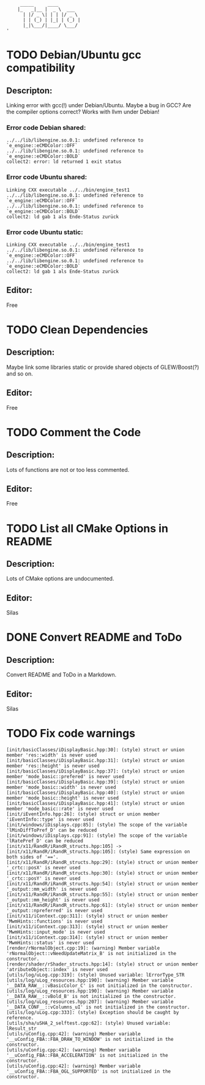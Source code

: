 ```
     _____     ____
    |_   _|__ |  _ \  ___
      | |/ _ \| | | |/ _ \
      | | (_) | |_| | (_) |
      |_|\___/|____/ \___/
'
```

# TODO Debian/Ubuntu gcc compatibility

## Descripton:

Linking error with gcc(!) under Debian/Ubuntu. Maybe a bug in GCC? Are the compiler options correct?
Works with llvm under Debian!

### Error code Debian shared:

    ../../lib/libengine.so.0.1: undefined reference to `e_engine::eCMDColor::OFF`
    ../../lib/libengine.so.0.1: undefined reference to `e_engine::eCMDColor::BOLD`
    collect2: error: ld returned 1 exit status

### Error code Ubuntu shared:

    Linking CXX executable ../../bin/engine_test1
    ../../lib/libengine.so.0.1: undefined reference to `e_engine::eCMDColor::OFF`
    ../../lib/libengine.so.0.1: undefined reference to `e_engine::eCMDColor::BOLD`
    collect2: ld gab 1 als Ende-Status zurück

### Error code Ubuntu static:

    Linking CXX executable ../../bin/engine_test1
    ../../lib/libengine.so.0.1: undefined reference to `e_engine::eCMDColor::OFF`
    ../../lib/libengine.so.0.1: undefined reference to `e_engine::eCMDColor::BOLD`
    collect2: ld gab 1 als Ende-Status zurück

## Editor:

Free

# TODO Clean Dependencies

## Description:

Maybe link some libraries static or provide shared objects of GLEW/Boost(?) and so on.

## Editor:

Free

# TODO Comment the Code

## Description:

Lots of functions are not or too less commented.

## Editor:

Free

# TODO List all CMake Options in README

## Description:

Lots of CMake options are undocumented.

## Editor:

Silas

# DONE Convert README and ToDo

## Description:

Convert README and ToDo in a Markdown.

## Editor:

Silas

# TODO Fix code warnings

    [init/basicClasses/iDisplayBasic.hpp:30]: (style) struct or union member 'res::width' is never used
    [init/basicClasses/iDisplayBasic.hpp:31]: (style) struct or union member 'res::height' is never used
    [init/basicClasses/iDisplayBasic.hpp:37]: (style) struct or union member 'mode_basic::prefered' is never used
    [init/basicClasses/iDisplayBasic.hpp:39]: (style) struct or union member 'mode_basic::width' is never used
    [init/basicClasses/iDisplayBasic.hpp:40]: (style) struct or union member 'mode_basic::height' is never used
    [init/basicClasses/iDisplayBasic.hpp:41]: (style) struct or union member 'mode_basic::rate' is never used
    [init/iEventInfo.hpp:26]: (style) struct or union member 'iEventInfo::type' is never used
    [init/windows/iDisplays.cpp:85]: (style) The scope of the variable 'lMinDiffToPref_D' can be reduced
    [init/windows/iDisplays.cpp:91]: (style) The scope of the variable 'lRatePref_D' can be reduced
    [init/x11/RandR/iRandR_structs.hpp:105] -> [init/x11/RandR/iRandR_structs.hpp:105]: (style) Same expression on both sides of '=='.
    [init/x11/RandR/iRandR_structs.hpp:29]: (style) struct or union member '_crtc::posX' is never used
    [init/x11/RandR/iRandR_structs.hpp:30]: (style) struct or union member '_crtc::posY' is never used
    [init/x11/RandR/iRandR_structs.hpp:54]: (style) struct or union member '_output::mm_width' is never used
    [init/x11/RandR/iRandR_structs.hpp:55]: (style) struct or union member '_output::mm_height' is never used
    [init/x11/RandR/iRandR_structs.hpp:61]: (style) struct or union member '_output::npreferred' is never used
    [init/x11/iContext.cpp:311]: (style) struct or union member 'MwmHints::functions' is never used
    [init/x11/iContext.cpp:313]: (style) struct or union member 'MwmHints::input_mode' is never used
    [init/x11/iContext.cpp:314]: (style) struct or union member 'MwmHints::status' is never used
    [render/rNormalObject.cpp:19]: (warning) Member variable 'rNormalObject::vNeedUpdateMatrix_B' is not initialized in the constructor.
    [render/shader/rShader_structs.hpp:14]: (style) struct or union member 'atributeObject::index' is never used
    [utils/log/uLog.cpp:319]: (style) Unused variable: lErrorType_STR
    [utils/log/uLog_resources.hpp:190]: (warning) Member variable '__DATA_RAW__::vBasicColor_C' is not initialized in the constructor.
    [utils/log/uLog_resources.hpp:190]: (warning) Member variable '__DATA_RAW__::vBold_B' is not initialized in the constructor.
    [utils/log/uLog_resources.hpp:207]: (warning) Member variable '__DATA_CONF__::vColumns_uI' is not initialized in the constructor.
    [utils/log/uLog.cpp:333]: (style) Exception should be caught by reference.
    [utils/sha/uSHA_2_selftest.cpp:62]: (style) Unused variable: lResult_str
    [utils/uConfig.cpp:42]: (warning) Member variable '__uConfig_FBA::FBA_DRAW_TO_WINDOW' is not initialized in the constructor.
    [utils/uConfig.cpp:42]: (warning) Member variable '__uConfig_FBA::FBA_ACCELERATION' is not initialized in the constructor.
    [utils/uConfig.cpp:42]: (warning) Member variable '__uConfig_FBA::FBA_OGL_SUPPORTED' is not initialized in the constructor.
